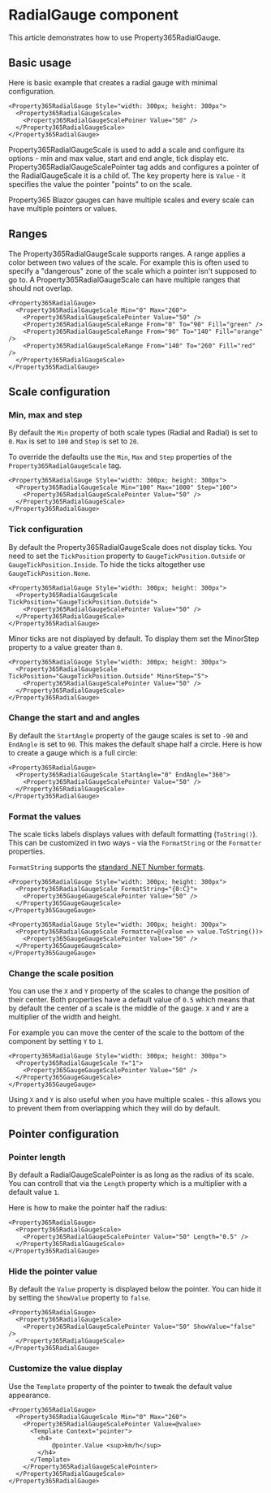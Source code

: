 # RadialGauge component
This article demonstrates how to use Property365RadialGauge. 
## Basic usage
Here is basic example that creates a radial gauge with minimal configuration.
```
<Property365RadialGauge Style="width: 300px; height: 300px">
  <Property365RadialGaugeScale>
    <Property365RadialGaugeScalePoiner Value="50" />
  </Property365RadialGaugeScale>
</Property365RadialGauge>
```
Property365RadialGaugeScale is used to add a scale and configure its options - min and max value, start and end angle, tick display etc.
Property365RadialGaugeScalePointer tag adds and configures a pointer of the RadialGaugeScale it is a child of. The key property here is `Value` - it specifies the value the pointer "points" to on the scale.

Property365 Blazor gauges can have multiple scales and every scale can have multiple pointers or values.
## Ranges
The Property365RadialGaugeScale supports ranges. A range applies a color between two values of the scale. For example this is often used to specify a "dangerous" zone of the scale
which a pointer isn't supposed to go to. A Property365RadialGaugeScale can have multiple ranges that should not overlap.
```
<Property365RadialGauge>
  <Property365RadialGaugeScale Min="0" Max="260">
    <Property365RadialGaugeScalePointer Value="50" />
    <Property365RadialGaugeScaleRange From="0" To="90" Fill="green" />
    <Property365RadialGaugeScaleRange From="90" To="140" Fill="orange" />
    <Property365RadialGaugeScaleRange From="140" To="260" Fill="red" />
  </Property365RadialGaugeScale>
</Property365RadialGauge>
```
## Scale configuration
### Min, max and step
By default the `Min` property of both scale types (Radial and Radial) is set to `0`. `Max` is set to `100` and `Step` is set to `20`.

To override the defaults use the `Min`, `Max` and `Step` properties of the `Property365RadialGaugeScale` tag.
```
<Property365RadialGauge Style="width: 300px; height: 300px">
  <Property365RadialGaugeScale Min="100" Max="1000" Step="100">
    <Property365RadialGaugeScalePointer Value="50" />
  </Property365RadialGaugeScale>
</Property365RadialGauge>
```
### Tick configuration
By default the Property365RadialGaugeScale does not display ticks. You need to set the `TickPosition` property to `GaugeTickPosition.Outside` or `GaugeTickPosition.Inside`. To hide the ticks altogether use `GaugeTickPosition.None`.
```
<Property365RadialGauge Style="width: 300px; height: 300px">
  <Property365RadialGaugeScale TickPosition="GaugeTickPosition.Outside">
    <Property365RadialGaugeScalePointer Value="50" />
  </Property365RadialGaugeScale>
</Property365RadialGauge>
```
Minor ticks are not displayed by default. To display them set the MinorStep property to a value greater than `0`.
```
<Property365RadialGauge Style="width: 300px; height: 300px">
  <Property365RadialGaugeScale TickPosition="GaugeTickPosition.Outside" MinorStep="5">
    <Property365RadialGaugeScalePointer Value="50" />
  </Property365RadialGaugeScale>
</Property365RadialGauge>
```
### Change the start and and angles
By default the `StartAngle` property of the gauge scales is set to `-90` and `EndAngle` is set to `90`. This makes
the default shape half a circle. Here is how to create a gauge which is a full circle:
```
<Property365RadialGauge>
  <Property365RadialGaugeScale StartAngle="0" EndAngle="360">
    <Property365RadialGaugeScalePointer Value="50" />
  </Property365RadialGaugeScale>
</Property365RadialGauge>
```
### Format the values
The scale ticks labels displays values with default formatting (`ToString()`). This can be customized in two ways - via the `FormatString` or the `Formatter` properties.

`FormatString` supports the [standard .NET Number formats](https://docs.microsoft.com/en-us/dotnet/standard/base-types/standard-numeric-format-strings).

```
<Property365RadialGauge Style="width: 300px; height: 300px">
  <Property365RadialGaugeScale FormatString="{0:C}">
    <Property365GaugeGaugeScalePointer Value="50" />
  </Property365GaugeGaugeScale>
</Property365GaugeGauge>
```

```
<Property365RadialGauge Style="width: 300px; height: 300px">
  <Property365RadialGaugeScale Formatter=@(value => value.ToString())>
    <Property365GaugeGaugeScalePointer Value="50" />
  </Property365GaugeGaugeScale>
</Property365GaugeGauge>
```
### Change the scale position

You can use the `X` and `Y` property of the scales to change the position of their center. Both properties have a default value of `0.5` which means
that by default the center of a scale is the middle of the gauge. `X` and `Y` are a multiplier of the width and height.

For example you can move the center of the scale to the bottom of the component by setting `Y` to `1`.

```
<Property365RadialGauge Style="width: 300px; height: 300px">
  <Property365RadialGaugeScale Y="1">
    <Property365GaugeGaugeScalePointer Value="50" />
  </Property365GaugeGaugeScale>
</Property365GaugeGauge>
```

Using `X` and `Y` is also useful when you have multiple scales - this allows you to prevent them from overlapping which they will do by default.
## Pointer configuration
### Pointer length
By default a RadialGaugeScalePointer is as long as the radius of its scale. You can controll that via the `Length` property which is a multiplier with a default value `1`.

Here is how to make the pointer half the radius:
```
<Property365RadialGauge>
  <Property365RadialGaugeScale>
    <Property365RadialGaugeScalePointer Value="50" Length="0.5" />
  </Property365RadialGaugeScale>
</Property365RadialGauge>
```
### Hide the pointer value
By default the `Value` property is displayed below the pointer. You can hide it by setting the `ShowValue` property to `false`.
```
<Property365RadialGauge>
  <Property365RadialGaugeScale>
    <Property365RadialGaugeScalePointer Value="50" ShowValue="false" />
  </Property365RadialGaugeScale>
</Property365RadialGauge>
```
### Customize the value display
Use the `Template` property of the pointer to tweak the default value appearance.

```
<Property365RadialGauge>
  <Property365RadialGaugeScale Min="0" Max="260">
    <Property365RadialGaugeScalePointer Value=@value>
      <Template Context="pointer">
        <h4>
            @pointer.Value <sup>km/h</sup>
        </h4>
      </Template>
    </Property365RadialGaugeScalePointer>
  </Property365RadialGaugeScale>
</Property365RadialGauge>
```